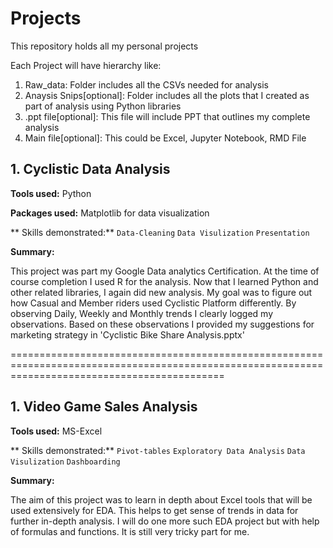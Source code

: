 # Projects
This repository holds all my personal projects

Each Project will have hierarchy like:
  1. Raw_data: Folder includes all the CSVs needed for analysis
  2. Anaysis Snips[optional]: Folder includes all the plots that I created as part of analysis using Python libraries
  3. .ppt file[optional]: This file will include PPT that outlines my complete analysis
  4. Main file[optional]: This could be Excel, Jupyter Notebook, RMD File
  
  
## 1. Cyclistic Data Analysis
  
**Tools used:** Python

**Packages used:** Matplotlib for data visualization

** Skills demonstrated:** `Data-Cleaning` `Data Visulization` `Presentation`

**Summary:**
  
This project was part my Google Data analytics Certification. At the time of course completion I used R for the analysis. Now that I learned Python and
other related libraries, I again did new analysis. My goal was to figure out how Casual and Member riders used Cyclistic Platform differently. By observing Daily, Weekly 
and Monthly trends I clearly logged my observations. Based on these observations I provided my suggestions for marketing strategy in 'Cyclistic Bike Share Analysis.pptx'
  
=================================================================================================================================================

## 1. Video Game Sales Analysis
  
**Tools used:** MS-Excel

** Skills demonstrated:** `Pivot-tables` `Exploratory Data Analysis` `Data Visulization` `Dashboarding`

**Summary:**
  
The aim of this project was to learn in depth about Excel tools that will be used extensively for EDA. This helps to get sense of trends in data for further 
in-depth analysis. I will do one more such EDA project but with help of formulas and functions. It is still very tricky part for me.